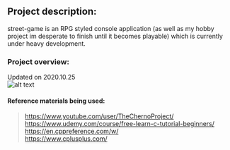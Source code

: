 ## Project description:
street-game is an RPG styled console application (as well as my hobby project im desperate to finish until it becomes playable) which is currently under heavy development.

### Project overview:
Updated on 2020.10.25
<br/>
![alt text](https://github.com/[S4kyt]/[street-game]/blob/[dev]/projectoverview.jpg?raw=true)



#### Reference materials being used:
> https://www.youtube.com/user/TheChernoProject/ <br/>
> https://www.udemy.com/course/free-learn-c-tutorial-beginners/ <br/>
> https://en.cppreference.com/w/ <br/>
> https://www.cplusplus.com/ <br/>
